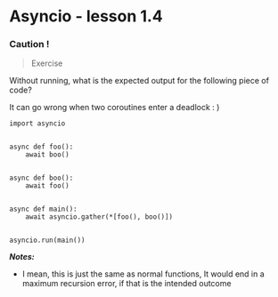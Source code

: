 # Asyncio - lesson 1.4

### Caution ! 

> Exercise

Without running, what is the expected output for the following piece of code?

It can go wrong when two coroutines enter a deadlock : )

```
import asyncio


async def foo():
    await boo()


async def boo():
    await foo()


async def main():
    await asyncio.gather(*[foo(), boo()])


asyncio.run(main())
```

**_Notes:_**
* I mean, this is just the same as normal functions, It would end in a maximum recursion error, if that is the intended outcome

